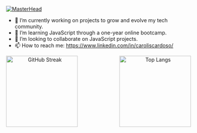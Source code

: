 [![MasterHead](https://live.staticflickr.com/65535/53422361253_268e9b9586_b.jpg)](https://github.com/carolisc)

- 🔭 I’m currently working on projects to grow and evolve my tech community.
- 🌱 I’m learning JavaScript through a one-year online bootcamp.
- 👯 I’m looking to collaborate on JavaScript projects.
- 📫 How to reach me: https://www.linkedin.com/in/caroliscardoso/

<div align="center">
  <div style="display: flex; justify-content: space-between;">
    <img src="https://github-readme-streak-stats.herokuapp.com?user=carolisc&theme=dark" alt="GitHub Streak" height="195px">
    <img src="https://github-readme-stats.vercel.app/api/top-langs/?username=carolisc&layout=compact&theme=vision-friendly-dark&bg_color=151515" alt="Top Langs" height="195px">
  </div>
</div>



